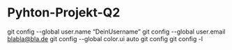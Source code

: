 # Pyhton-Projekt-Q2

git config --global user.name “DeinUsername”
git config --global user.email blabla@bla.de
git config --global color.ui auto
git config
git config -l
